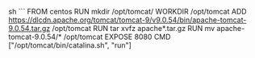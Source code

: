 sh ```
FROM centos
RUN mkdir /opt/tomcat/
WORKDIR /opt/tomcat
ADD https://dlcdn.apache.org/tomcat/tomcat-9/v9.0.54/bin/apache-tomcat-9.0.54.tar.gz /opt/tomcat
RUN tar xvfz apache*.tar.gz
RUN mv apache-tomcat-9.0.54/* /opt/tomcat 
EXPOSE 8080
CMD ["/opt/tomcat/bin/catalina.sh", "run"]
```
